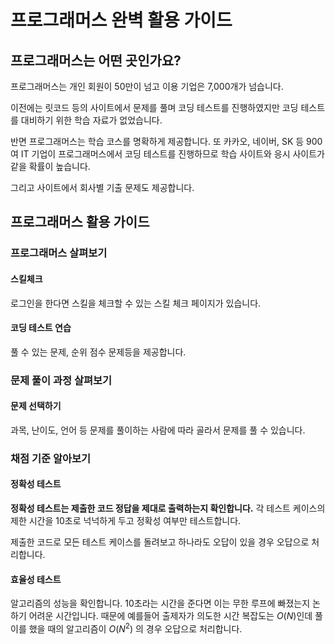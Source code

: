 # 프로그래머스 완벽 활용 가이드

## 프로그래머스는 어떤 곳인가요?

프로그래머스는 개인 회원이 50만이 넘고 이용 기업은 7,000개가 넘습니다.

이전에는 릿코드 등의 사이트에서 문제를 풀며 코딩 테스트를 진행하였지만 코딩 테스트를 대비하기 위한 학습 자료가 없었습니다.

반면 프로그래머스는 학습 코스를 명확하게 제공합니다. 또 카카오, 네이버, SK 등 900여 IT 기업이 프로그래머스에서 코딩 테스트를 진행하므로 학습 사이트와 응시 사이트가 같을 확률이 높습니다.

그리고 사이트에서 회사별 기출 문제도 제공합니다.

## 프로그래머스 활용 가이드 

### 프로그래머스 살펴보기

#### 스킬체크
로그인을 한다면 스킬을 체크할 수 있는 스킬 체크 페이지가 있습니다.

#### 코딩 테스트 연습
풀 수 있는 문제, 순위 점수 문제등을 제공합니다.

### 문제 풀이 과정 살펴보기

#### 문제 선택하기
과목, 난이도, 언어 등 문제를 풀이하는 사람에 따라 골라서 문제를 풀 수 있습니다.

### 채점 기준 알아보기

#### 정확성 테스트

**정확성 테스트는 제출한 코드 정답을 제대로 출력하는지 확인합니다.** 각 테스트 케이스의 제한 시간을 10초로 넉넉하게 두고 정확성 여부만 테스트합니다.

제출한 코드로 모든 테스트 케이스를 돌려보고 하나라도 오답이 있을 경우 오답으로 처리합니다.

#### 효율성 테스트

알고리즘의 성능을 확인합니다. 10초라는 시간을 준다면 이는 무한 루프에 빠졌는지 논하기 어려운 시간입니다. 때문에 예를들어 출제자가 의도한 시간 복잡도는 $O(N)$인데 풀이를 했을 때의 알고리즘이 $O(N^2)$ 의 경우 오답으로 처리합니다.